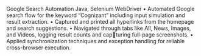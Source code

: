 Google Search Automation Java, Selenium WebDriver
• Automated Google search flow for the keyword “Cognizant” including input simulation and
result extraction.
• Captured and printed all hyperlinks from the homepage and search suggestions.
• Navigated through tabs like All, News, Images, and Videos, logging result counts and capturing full-page screenshots.
• Applied synchronization techniques and exception handling for reliable cross-browser execution.
